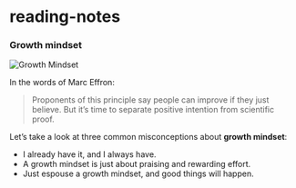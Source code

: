 # reading-notes
### Growth mindset
![Growth Mindset](https://www.talent-quarterly.com/wp-content/uploads/2020/04/Growth_mindset_illustration.jpg)

In the words of Marc Effron:
> Proponents of this principle say people can improve if they just believe. But it’s time to separate positive intention from scientific proof.

 Let’s take a look at three common misconceptions about **growth mindset**:
 * I already have it, and I always have.
 * A growth mindset is just about praising and rewarding effort.
 * Just espouse a growth mindset, and good things will happen.
